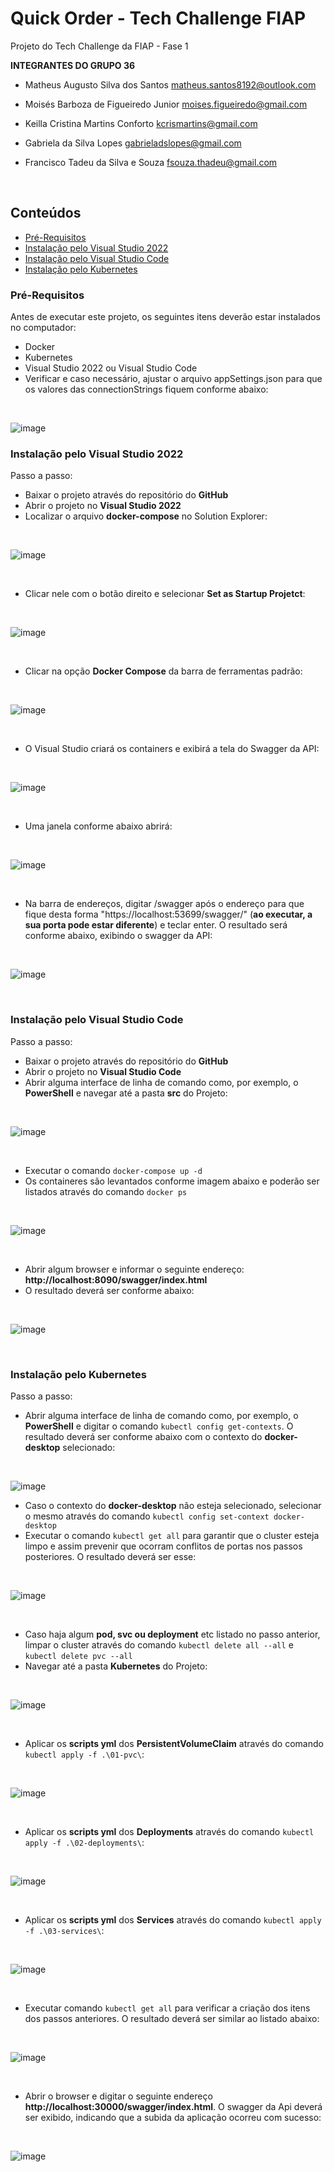 # Quick Order - Tech Challenge FIAP

Projeto do Tech Challenge da FIAP - Fase 1

**INTEGRANTES DO GRUPO 36**

* Matheus Augusto Silva dos Santos
matheus.santos8192@outlook.com

* Moisés Barboza de Figueiredo Junior
moises.figueiredo@gmail.com

* Keilla Cristina Martins Conforto
kcrismartins@gmail.com

* Gabriela da Silva Lopes
gabrieladslopes@gmail.com

* Francisco Tadeu da Silva e Souza
fsouza.thadeu@gmail.com

<br />

## Conteúdos

- [Pré-Requisitos](pré-requisitos)
- [Instalação pelo Visual Studio 2022](instalação-pelo-visual-studio-2022)
- [Instalação pelo Visual Studio Code](#instalação-pelo-visual-studio-code)
- [Instalação pelo Kubernetes](instalação-pelo-kubernetes)

### Pré-Requisitos

Antes de executar este projeto, os seguintes itens deverão estar instalados no computador:

* Docker
* Kubernetes
* Visual Studio 2022 ou Visual Studio Code
* Verificar e caso necessário, ajustar o arquivo appSettings.json para que os valores das connectionStrings fiquem conforme abaixo:
<br />

![image](https://github.com/TechChallenge-4SOAT-G36/QuickOrder/assets/19378661/cd812ee5-f856-4368-96f2-743650a13866)


### Instalação pelo Visual Studio 2022

Passo a passo:

* Baixar o projeto através do repositório do **GitHub**
* Abrir o projeto no **Visual Studio 2022**
* Localizar o arquivo **docker-compose** no Solution Explorer:
<br />

![image](https://github.com/TechChallenge-4SOAT-G36/QuickOrder/assets/19378661/a4f481ce-4f13-4980-913d-f6751aec050a)

<br />

* Clicar nele com o botão direito e selecionar **Set as Startup Projetct**:

<br />

![image](https://github.com/TechChallenge-4SOAT-G36/QuickOrder/assets/19378661/f16770a5-ed9e-47df-ad84-b8363ca79832)

<br />

* Clicar na opção **Docker Compose** da barra de ferramentas padrão:

<br />

![image](https://github.com/TechChallenge-4SOAT-G36/QuickOrder/assets/19378661/495ec4ef-9b0f-4037-8f0b-7390c485a616)

<br />

* O Visual Studio criará os containers e exibirá a tela do Swagger da API:

<br />

![image](https://github.com/TechChallenge-4SOAT-G36/QuickOrder/assets/19378661/c6b1d930-5ea2-459d-a116-a9f960c72c7e)

<br />

* Uma janela conforme abaixo abrirá:

<br />

![image](https://github.com/TechChallenge-4SOAT-G36/QuickOrder/assets/19378661/3d2881da-c561-4a48-88fa-34f53bd1e889)

<br />

* Na barra de endereços, digitar /swagger após o endereço para que fique desta forma "https://localhost:53699/swagger/" (**ao executar, a sua porta pode estar diferente**) e teclar enter. O resultado será conforme abaixo, exibindo o swagger da API:

<br />

![image](https://github.com/TechChallenge-4SOAT-G36/QuickOrder/assets/19378661/4bac9341-7130-4445-b675-88adfa3ccb53)

<br />

### Instalação pelo Visual Studio Code

Passo a passo:

* Baixar o projeto através do repositório do **GitHub**
* Abrir o projeto no **Visual Studio Code**
* Abrir alguma interface de linha de comando como, por exemplo, o **PowerShell** e navegar até a pasta **src** do Projeto:

<br />

![image](https://github.com/TechChallenge-4SOAT-G36/QuickOrder/assets/19378661/d1ab97a6-9c8f-407f-bc98-e0cdb08f860d)

<br />

* Executar o comando `docker-compose up -d`
* Os containeres são levantados conforme imagem abaixo e poderão ser listados através do comando `docker ps`

<br />

![image](https://github.com/TechChallenge-4SOAT-G36/QuickOrder/assets/19378661/046561e8-9527-4e97-9882-1da1b04a9041)



<br />

* Abrir algum browser e informar o seguinte endereço: **http://localhost:8090/swagger/index.html**
* O resultado deverá ser conforme abaixo:

<br />

![image](https://github.com/TechChallenge-4SOAT-G36/QuickOrder/assets/19378661/c1150eb1-a25a-4ee2-aeb8-c0c03ede965f)

<br />

### Instalação pelo Kubernetes

Passo a passo:

* Abrir alguma interface de linha de comando como, por exemplo, o **PowerShell** e digitar o comando `kubectl config get-contexts`. O resultado deverá ser conforme abaixo com o contexto do **docker-desktop** selecionado:
  
<br />

![image](https://github.com/TechChallenge-4SOAT-G36/QuickOrder/assets/19378661/953c1eeb-8bca-4ee4-bc1d-1299e6068b4f)

* Caso o contexto do **docker-desktop** não esteja selecionado, selecionar o mesmo através do comando `kubectl config set-context docker-desktop`
* Executar o comando `kubectl get all` para garantir que o cluster esteja limpo e assim prevenir que ocorram conflitos de portas nos passos posteriores. O resultado deverá ser esse:

<br />

![image](https://github.com/TechChallenge-4SOAT-G36/QuickOrder/assets/19378661/2a0b22e7-bb53-4f0f-a902-ad1db0071f68)

<br />

* Caso haja algum **pod, svc ou deployment** etc listado no passo anterior, limpar o cluster através do comando `kubectl delete all --all` e `kubectl delete pvc --all`
* Navegar até a pasta **Kubernetes** do Projeto:

<br />

![image](https://github.com/TechChallenge-4SOAT-G36/QuickOrder/assets/19378661/4c7a6310-6c38-48d3-90d9-e9c40f2fb69c)

<br />

* Aplicar os **scripts yml** dos **PersistentVolumeClaim** através do comando `kubectl apply -f .\01-pvc\`:

<br />

![image](https://github.com/TechChallenge-4SOAT-G36/QuickOrder/assets/19378661/9b0f694f-3d8c-4cce-81b1-82b398cfd329)

<br />

* Aplicar os **scripts yml** dos **Deployments** através do comando `kubectl apply -f .\02-deployments\`:

<br />

![image](https://github.com/TechChallenge-4SOAT-G36/QuickOrder/assets/19378661/302526e7-95c5-4ca7-83bb-9d6b1ee1b5a0)

<br />

* Aplicar os **scripts yml** dos **Services** através do comando `kubectl apply -f .\03-services\`:

<br />

![image](https://github.com/TechChallenge-4SOAT-G36/QuickOrder/assets/19378661/f225f071-a3d8-4d3f-a806-6e6dd678115d)

<br />

* Executar comando `kubectl get all` para verificar a criação dos itens dos passos anteriores. O resultado deverá ser similar ao listado abaixo:

<br />

![image](https://github.com/TechChallenge-4SOAT-G36/QuickOrder/assets/19378661/82f403f5-9396-4bde-8752-d981e97810fb)

<br />

* Abrir o browser e digitar o seguinte endereço **http://localhost:30000/swagger/index.html**. O swagger da Api deverá ser exibido, indicando que a subida da aplicação ocorreu com sucesso:

<br />

![image](https://github.com/TechChallenge-4SOAT-G36/QuickOrder/assets/19378661/8eda4804-7b3a-48a9-beee-1d562693b280)
